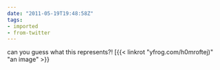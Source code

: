 ```yaml
---
date: "2011-05-19T19:48:58Z"
tags:
- imported
- from-twitter
---
```

can you guess what this represents?! [{{< linkrot "yfrog.com/h0mroftej)" "an image" >}}
